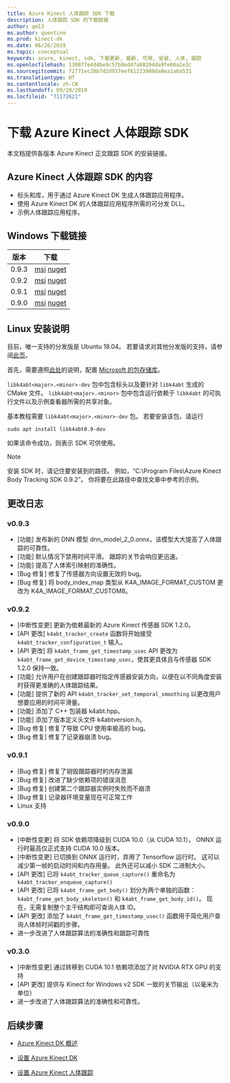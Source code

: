 ```yaml
---
title: Azure Kinect 人体跟踪 SDK 下载
description: 人体跟踪 SDK 的下载链接
author: qm13
ms.author: quentinm
ms.prod: kinect-dk
ms.date: 06/26/2019
ms.topic: conceptual
keywords: azure, kinect, sdk, 下载更新, 最新, 可用, 安装, 人体, 跟踪
ms.openlocfilehash: 1308f7e4d4be9c57b8ed47a88294da9fe60a2e3c
ms.sourcegitcommit: f2771ec28b7d2d937eef81223980da8ea1a6a531
ms.translationtype: HT
ms.contentlocale: zh-CN
ms.lasthandoff: 09/20/2019
ms.locfileid: "71172621"
---
```

# <a name="download-azure-kinect-body-tracking-sdk"></a>下载 Azure Kinect 人体跟踪 SDK

本文档提供各版本 Azure Kinect 正文跟踪 SDK 的安装链接。

## <a name="azure-kinect-body-tracking-sdk-contents"></a>Azure Kinect 人体跟踪 SDK 的内容

- 标头和库，用于通过 Azure Kinect DK 生成人体跟踪应用程序。
- 使用 Azure Kinect DK 的人体跟踪应用程序所需的可分发 DLL。
- 示例人体跟踪应用程序。

## <a name="windows-download-links"></a>Windows 下载链接

版本       | 下载
--------------|----------
0.9.3 | [msi](https://www.microsoft.com/en-us/download/details.aspx?id=100307) [nuget](https://www.nuget.org/packages/Microsoft.Azure.Kinect.BodyTracking/0.9.3)
0.9.2 | [msi](https://www.microsoft.com/en-us/download/details.aspx?id=100128) [nuget](https://www.nuget.org/packages/Microsoft.Azure.Kinect.BodyTracking/0.9.2)
0.9.1 | [msi](https://www.microsoft.com/en-us/download/details.aspx?id=100063) [nuget](https://www.nuget.org/packages/Microsoft.Azure.Kinect.BodyTracking/0.9.1)
0.9.0 | [msi](https://www.microsoft.com/en-us/download/details.aspx?id=58402) [nuget](https://www.nuget.org/packages/Microsoft.Azure.Kinect.BodyTracking/0.9.0)

## <a name="linux-installation-instructions"></a>Linux 安装说明

目前，唯一支持的分发版是 Ubuntu 18.04。 若要请求对其他分发版的支持，请参阅[此页](https://aka.ms/azurekinectfeedback)。

首先，需要遵照[此处](https://docs.microsoft.com/windows-server/administration/linux-package-repository-for-microsoft-software)的说明，配置 [Microsoft 的包存储库](https://packages.microsoft.com/)。

`libk4abt<major>.<minor>-dev` 包中包含标头以及要针对 `libk4abt` 生成的 CMake 文件。
`libk4abt<major>.<minor>` 包中包含运行依赖于 `libk4abt` 的可执行文件以及示例查看器所需的共享对象。

基本教程需要 `libk4abt<major>.<minor>-dev` 包。 若要安装该包，请运行

`sudo apt install libk4abt0.9-dev`

如果该命令成功，则表示 SDK 可供使用。

> [!NOTE]
> 安装 SDK 时，请记住要安装到的路径。 例如，“C:\Program Files\Azure Kinect Body Tracking SDK 0.9.2”。 你将要在此路径中查找文章中参考的示例。

## <a name="change-log"></a>更改日志

### <a name="v093"></a>v0.9.3
* [功能] 发布新的 DNN 模型 dnn_model_2_0.onnx，该模型大大提高了人体跟踪的可靠性。
* [功能] 默认情况下禁用时间平滑。 跟踪的关节会响应更迅速。
* [功能] 提高了人体索引映射的准确性。
* [Bug 修复] 修复了传感器方向设置无效的 bug。
* [Bug 修复] 将 body_index_map 类型从 K4A_IMAGE_FORMAT_CUSTOM 更改为 K4A_IMAGE_FORMAT_CUSTOM8。

### <a name="v092"></a>v0.9.2
* [中断性变更] 更新为依赖最新的 Azure Kinect 传感器 SDK 1.2.0。
* [API 更改] `k4abt_tracker_create` 函数将开始接受 `k4abt_tracker_configuration_t` 输入。 
* [API 更改] 将 `k4abt_frame_get_timestamp_usec` API 更改为 `k4abt_frame_get_device_timestamp_usec`，使其更具体且与传感器 SDK 1.2.0 保持一致。
* [功能] 允许用户在创建跟踪器时指定传感器安装方向，以便在以不同角度安装时获得更准确的人体跟踪结果。
* [功能] 提供了新的 API `k4abt_tracker_set_temporal_smoothing` 以更改用户想要应用的时间平滑量。
* [功能] 添加了 C++ 包装器 k4abt.hpp。
* [功能] 添加了版本定义头文件 k4abtversion.h。
* [Bug 修复] 修复了导致 CPU 使用率极高的 bug。
* [Bug 修复] 修复了记录器崩溃 bug。

### <a name="v091"></a>v0.9.1
* [Bug 修复] 修复了销毁跟踪器时的内存泄漏
* [Bug 修复] 改进了缺少依赖项的错误消息
* [Bug 修复] 创建第二个跟踪器实例时失败而不崩溃
* [Bug 修复] 记录器环境变量现在可正常工作
* Linux 支持

### <a name="v090"></a>v0.9.0

* [中断性变更] 将 SDK 依赖项降级到 CUDA 10.0（从 CUDA 10.1）。 ONNX 运行时最高仅正式支持 CUDA 10.0 版本。
* [中断性变更] 已切换到 ONNX 运行时，弃用了 Tensorflow 运行时。 这可以减少第一帧的启动时间和内存用量。 此外还可以减小 SDK 二进制大小。
* [API 更改] 已将 `k4abt_tracker_queue_capture()` 重命名为 `k4abt_tracker_enqueue_capture()`
* [API 更改] 已将 `k4abt_frame_get_body()` 划分为两个单独的函数：`k4abt_frame_get_body_skeleton()` 和 `k4abt_frame_get_body_id()`。 现在，无需复制整个主干结构即可查询人体 ID。
* [API 更改] 添加了 `k4abt_frame_get_timestamp_usec()` 函数用于简化用户查询人体帧时间戳的步骤。
* 进一步改进了人体跟踪算法的准确性和跟踪可靠性

### <a name="v030"></a>v0.3.0

* [中断性变更] 通过转移到 CUDA 10.1 依赖项添加了对 NVIDIA RTX GPU 的支持
* [API 更改] 提供与 Kinect for Windows v2 SDK 一致的关节输出（以毫米为单位）
* 进一步改进了人体跟踪算法的准确性和可靠性。

## <a name="next-steps"></a>后续步骤

- [Azure Kinect DK 概述](about-azure-kinect-dk.md)

- [设置 Azure Kinect DK](set-up-azure-kinect-dk.md)

- [设置 Azure Kinect 人体跟踪](body-sdk-setup.md)
